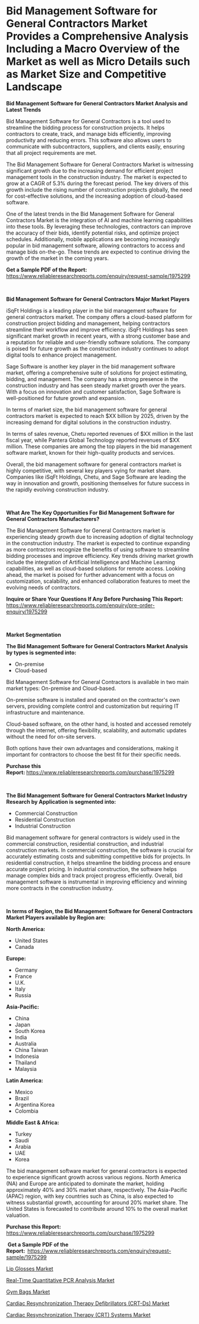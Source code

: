 <p><h1>Bid Management Software for General Contractors Market Provides a Comprehensive Analysis Including a Macro Overview of the Market as well as Micro Details such as Market Size and Competitive Landscape</h1></p><p><strong>Bid Management Software for General Contractors Market Analysis and Latest Trends</strong></p>
<p><p>Bid Management Software for General Contractors is a tool used to streamline the bidding process for construction projects. It helps contractors to create, track, and manage bids efficiently, improving productivity and reducing errors. This software also allows users to communicate with subcontractors, suppliers, and clients easily, ensuring that all project requirements are met.</p><p>The Bid Management Software for General Contractors Market is witnessing significant growth due to the increasing demand for efficient project management tools in the construction industry. The market is expected to grow at a CAGR of 5.3% during the forecast period. The key drivers of this growth include the rising number of construction projects globally, the need for cost-effective solutions, and the increasing adoption of cloud-based software.</p><p>One of the latest trends in the Bid Management Software for General Contractors Market is the integration of AI and machine learning capabilities into these tools. By leveraging these technologies, contractors can improve the accuracy of their bids, identify potential risks, and optimize project schedules. Additionally, mobile applications are becoming increasingly popular in bid management software, allowing contractors to access and manage bids on-the-go. These trends are expected to continue driving the growth of the market in the coming years.</p></p>
<p><strong>Get a Sample PDF of the Report:&nbsp;</strong> <a href="https://www.reliableresearchreports.com/enquiry/request-sample/1975299">https://www.reliableresearchreports.com/enquiry/request-sample/1975299</a></p>
<p>&nbsp;</p>
<p><strong>Bid Management Software for General Contractors Major Market Players</strong></p>
<p><p>iSqFt Holdings is a leading player in the bid management software for general contractors market. The company offers a cloud-based platform for construction project bidding and management, helping contractors streamline their workflow and improve efficiency. iSqFt Holdings has seen significant market growth in recent years, with a strong customer base and a reputation for reliable and user-friendly software solutions. The company is poised for future growth as the construction industry continues to adopt digital tools to enhance project management.</p><p>Sage Software is another key player in the bid management software market, offering a comprehensive suite of solutions for project estimating, bidding, and management. The company has a strong presence in the construction industry and has seen steady market growth over the years. With a focus on innovation and customer satisfaction, Sage Software is well-positioned for future growth and expansion.</p><p>In terms of market size, the bid management software for general contractors market is expected to reach $XX billion by 2025, driven by the increasing demand for digital solutions in the construction industry.</p><p>In terms of sales revenue, Chetu reported revenues of $XX million in the last fiscal year, while Pantera Global Technology reported revenues of $XX million. These companies are among the top players in the bid management software market, known for their high-quality products and services.</p><p>Overall, the bid management software for general contractors market is highly competitive, with several key players vying for market share. Companies like iSqFt Holdings, Chetu, and Sage Software are leading the way in innovation and growth, positioning themselves for future success in the rapidly evolving construction industry.</p></p>
<p>&nbsp;</p>
<p><strong>What Are The Key Opportunities For Bid Management Software for General Contractors Manufacturers?</strong></p>
<p><p>The Bid Management Software for General Contractors market is experiencing steady growth due to increasing adoption of digital technology in the construction industry. The market is expected to continue expanding as more contractors recognize the benefits of using software to streamline bidding processes and improve efficiency. Key trends driving market growth include the integration of Artificial Intelligence and Machine Learning capabilities, as well as cloud-based solutions for remote access. Looking ahead, the market is poised for further advancement with a focus on customization, scalability, and enhanced collaboration features to meet the evolving needs of contractors.</p></p>
<p><strong>Inquire or Share Your Questions If Any Before Purchasing This Report:</strong> <a href="https://www.reliableresearchreports.com/enquiry/pre-order-enquiry/1975299">https://www.reliableresearchreports.com/enquiry/pre-order-enquiry/1975299</a></p>
<p>&nbsp;</p>
<p><strong>Market Segmentation</strong></p>
<p><strong>The Bid Management Software for General Contractors Market Analysis by types is segmented into:</strong></p>
<p><ul><li>On-premise</li><li>Cloud-based</li></ul></p>
<p><p>Bid Management Software for General Contractors is available in two main market types: On-premise and Cloud-based. </p><p>On-premise software is installed and operated on the contractor's own servers, providing complete control and customization but requiring IT infrastructure and maintenance.</p><p>Cloud-based software, on the other hand, is hosted and accessed remotely through the internet, offering flexibility, scalability, and automatic updates without the need for on-site servers.</p><p>Both options have their own advantages and considerations, making it important for contractors to choose the best fit for their specific needs.</p></p>
<p><strong>Purchase this Report:&nbsp;</strong><a href="https://www.reliableresearchreports.com/purchase/1975299">https://www.reliableresearchreports.com/purchase/1975299</a></p>
<p>&nbsp;</p>
<p><strong>The Bid Management Software for General Contractors Market Industry Research by Application is segmented into:</strong></p>
<p><ul><li>Commercial Construction</li><li>Residential Construction</li><li>Industrial Construction</li></ul></p>
<p><p>Bid management software for general contractors is widely used in the commercial construction, residential construction, and industrial construction markets. In commercial construction, the software is crucial for accurately estimating costs and submitting competitive bids for projects. In residential construction, it helps streamline the bidding process and ensure accurate project pricing. In industrial construction, the software helps manage complex bids and track project progress efficiently. Overall, bid management software is instrumental in improving efficiency and winning more contracts in the construction industry.</p></p>
<p>&nbsp;</p>
<p><strong>In terms of Region, the Bid Management Software for General Contractors Market Players available by Region are:</strong></p>
<p>
    <p> <strong> North America: </strong>
        <ul>
            <li>United States</li>
            <li>Canada</li>
        </ul>
        </p> 
    <p> <strong> Europe: </strong>
        <ul>
            <li>Germany</li>
            <li>France</li>
            <li>U.K.</li>
            <li>Italy</li>
            <li>Russia</li>
        </ul>
        </p> 
    <p> <strong> Asia-Pacific: </strong>
        <ul>
            <li>China</li>
            <li>Japan</li>
            <li>South Korea</li>
            <li>India</li>
            <li>Australia</li>
            <li>China Taiwan</li>
            <li>Indonesia</li>
            <li>Thailand</li>
            <li>Malaysia</li>
        </ul>
        </p> 
    <p> <strong> Latin America: </strong>
        <ul>
            <li>Mexico</li>
            <li>Brazil</li>
            <li>Argentina Korea</li>
            <li>Colombia</li>
        </ul>
        </p> 
    <p> <strong> Middle East & Africa: </strong>
        <ul>
            <li>Turkey</li>
            <li>Saudi</li>
            <li>Arabia</li>
            <li>UAE</li>
            <li>Korea</li>
        </ul>
    </p>
    </p>
<p><p>The bid management software market for general contractors is expected to experience significant growth across various regions. North America (NA) and Europe are anticipated to dominate the market, holding approximately 40% and 30% market share, respectively. The Asia-Pacific (APAC) region, with key countries such as China, is also expected to witness substantial growth, accounting for around 20% market share. The United States is forecasted to contribute around 10% to the overall market valuation.</p></p>
<p><strong>Purchase this Report: </strong><a href="https://www.reliableresearchreports.com/purchase/1975299">https://www.reliableresearchreports.com/purchase/1975299</a></p>
<p>&nbsp;<strong>Get a Sample PDF of the Report:&nbsp;&nbsp;</strong><a href="https://www.reliableresearchreports.com/enquiry/request-sample/1975299">https://www.reliableresearchreports.com/enquiry/request-sample/1975299</a></p>
<p><strong></strong></p>
<p><p><a href="https://view.publitas.com/reportprime-1/lip-glosses-market-research-report-forecasted-for-period-from-2024-2031-by-market-type-market-application-and-region/">Lip Glosses Market</a></p><p><a href="https://five-trouble-98a.notion.site/Real-Time-Quantitative-PCR-Analysis-Market-Research-Report-Forecasted-for-Period-from-2024-2031-b-409492ae54dd4ff98ce3aec61d09a5ee">Real-Time Quantitative PCR Analysis Market</a></p><p><a href="https://view.publitas.com/reportprime-1/gym-bags-market-size-market-share-and-global-market-analysis-report-2024-2031/">Gym Bags Market</a></p><p><a href="https://ivy-potential-64b.notion.site/Cardiac-Resynchronization-Therapy-Defibrillators-CRT-Ds-Market-A-Comprehensive-Report-of-its-Mark-75cdc7cc356f4328ac56ea3c85eaa3ff">Cardiac Resynchronization Therapy Defibrillators (CRT-Ds) Market</a></p><p><a href="https://nifty-kite-d51.notion.site/Cardiac-Resynchronization-Therapy-CRT-Systems-Market-Furnish-Information-about-Market-Size-Market-a7084f65481e49c2a24d0f116d780f90">Cardiac Resynchronization Therapy (CRT) Systems Market</a></p></p>